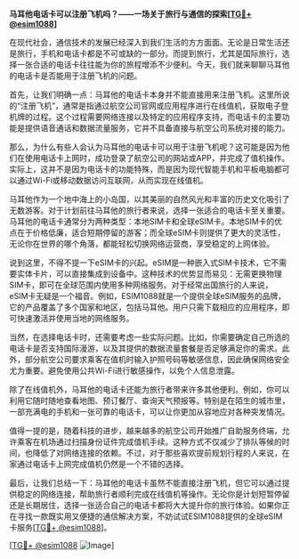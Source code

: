 **马耳他电话卡可以注册飞机吗？——一场关于旅行与通信的探索[[TG💪+ @esim1088](https://t.me/s/esim1088)]**

在现代社会，通信技术的发展已经深入到我们生活的方方面面。无论是日常生活还是旅行，手机和电话卡都是不可或缺的一部分。而提到旅行，尤其是国际旅行，选择一张合适的电话卡往往能为你的旅程增添不少便利。今天，我们就来聊聊马耳他的电话卡是否能用于注册飞机的问题。

首先，让我们明确一点：马耳他的电话卡本身并不能直接用来注册飞机。这里所说的“注册飞机”，通常是指通过航空公司官网或应用程序进行在线值机，获取电子登机牌的过程。这个过程需要网络连接以及特定的应用程序支持，而电话卡的主要功能是提供语音通话和数据流量服务，它并不具备直接与航空公司系统对接的能力。

那么，为什么有些人会认为马耳他的电话卡可以用于注册飞机呢？这可能是因为他们在使用电话卡上网时，成功登录了航空公司的网站或APP，并完成了值机操作。实际上，这并不是因为电话卡的功能特殊，而是因为现代智能手机和平板电脑都可以通过Wi-Fi或移动数据访问互联网，从而实现在线值机。

马耳他作为一个地中海上的小岛国，以其美丽的自然风光和丰富的历史文化吸引了无数游客。对于计划前往马耳他的旅行者来说，选择一张适合的电话卡至关重要。马耳他的电话卡通常分为两种类型：本地SIM卡和全球eSIM卡。本地SIM卡的优点在于价格低廉，适合短期停留的游客；而全球eSIM卡则提供了更大的灵活性，无论你在世界的哪个角落，都能轻松切换网络运营商，享受稳定的上网体验。

说到这里，不得不提一下eSIM卡的兴起。eSIM是一种嵌入式SIM卡技术，它不需要实体卡片，可以直接集成到设备中。这种技术的优势显而易见：无需更换物理SIM卡，即可在全球范围内使用多种网络服务。对于经常出国旅行的人来说，eSIM卡无疑是一个福音。例如，ESIM1088就是一个提供全球eSIM服务的品牌，它的产品覆盖了多个国家和地区，包括马耳他。用户只需下载相应的应用程序，即可快速激活并使用当地的网络服务。

当然，在选择电话卡时，还需要考虑一些实际问题。比如，你需要确定自己所选的电话卡是否支持国际漫游，以及其提供的数据流量套餐是否足够满足你的需求。此外，部分航空公司要求乘客在值机时输入护照号码等敏感信息，因此确保网络安全尤为重要。避免使用公共Wi-Fi进行敏感操作，以免个人信息泄露。

除了在线值机外，马耳他的电话卡还能为旅行者带来许多其他便利。例如，你可以利用它随时随地查看地图、预订餐厅、查询天气预报等。特别是在陌生的城市里，一部充满电的手机和一张可靠的电话卡，可以让你更加从容地应对各种突发情况。

值得一提的是，随着科技的进步，越来越多的航空公司开始推广自助服务终端，允许乘客在机场通过扫描身份证件完成值机手续。这种方式不仅减少了排队等候的时间，也降低了对网络连接的依赖。不过，对于那些喜欢提前规划行程的人来说，在家通过电话卡上网完成值机仍然是一个不错的选择。

最后，让我们总结一下：马耳他的电话卡虽然不能直接注册飞机，但它可以通过提供稳定的网络连接，帮助旅行者顺利完成在线值机等操作。无论你是计划短暂停留还是长期居住，选择一张适合自己的电话卡都将大大提升你的旅行体验。如果你正在寻找一款既实用又便捷的通信解决方案，不妨试试ESIM1088提供的全球eSIM卡服务[[TG💪+ @esim1088](https://t.me/s/esim1088)]。

[[TG💪+ @esim1088](https://t.me/s/esim1088) ![Image](https://i.postimg.cc/4NQfJmqS/Snipaste-2025-05-13-00-14-12.png)]